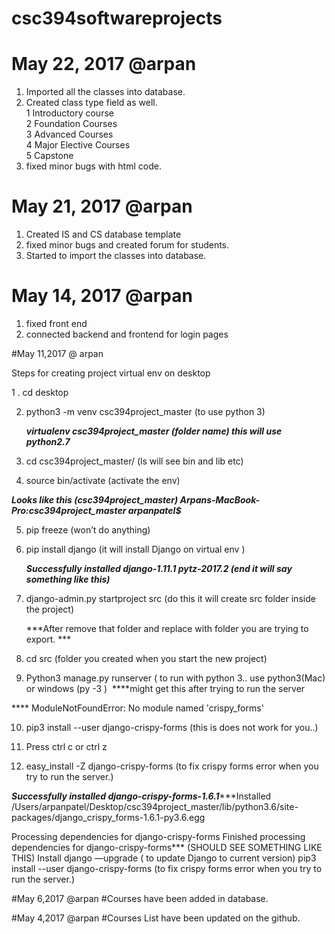# csc394softwareprojects


# May 22, 2017 @arpan
1. Imported all the classes into database.
2. Created class type field as well. 						
      1	Introductory course						
      2	Foundation Courses							
      3	Advanced Courses							
      4	Major Elective Courses							
      5	Capstone	
 3. fixed minor bugs with html code. 



# May 21, 2017 @arpan
1. Created IS and CS database template
2. fixed minor bugs and created forum for students. 
3. Started to import the classes into database. 


# May 14, 2017 @arpan
1. fixed front end
2. connected backend and frontend for login pages



#May 11,2017 @ arpan

Steps for creating project virtual env on desktop

1 . cd desktop

2.  python3 -m venv csc394project_master (to use python 3)

    ***virtualenv csc394project_master  (folder name) this will use python2.7***
    
3. cd csc394project_master/    (ls  will see bin and lib etc) 

4.  source bin/activate (activate the env)

   ***Looks like this (csc394project_master) Arpans-MacBook-Pro:csc394project_master arpanpatel$*** 

5. pip freeze (won’t do anything)

6. pip install django  (it will install Django on virtual env )

      ***Successfully installed django-1.11.1 pytz-2017.2 (end it will say something like this)***
      
7.  django-admin.py startproject src (do this it will create src folder inside the project) 

      ***After remove that folder and replace with folder you are trying to export. ***

8. cd src (folder you created when you start the new project) 

9. Python3 manage.py runserver ( to run with python 3.. use python3(Mac) or windows (py -3 )  ****might get this after trying to run the server

**** ModuleNotFoundError: No module named 'crispy_forms'

10. pip3 install --user django-crispy-forms (this is does not work for you..)

11. Press ctrl c or ctrl z

12. easy_install -Z django-crispy-forms (to fix crispy forms error when you try to run the server.)

***Successfully installed django-crispy-forms-1.6.1******Installed /Users/arpanpatel/Desktop/csc394project_master/lib/python3.6/site-packages/django_crispy_forms-1.6.1-py3.6.egg



Processing dependencies for django-crispy-forms
Finished processing dependencies for django-crispy-forms*** (SHOULD SEE SOMETHING LIKE THIS)
Install django —upgrade ( to update Django to current version)
pip3 install --user django-crispy-forms (to fix crispy forms error when you try to run the server.) 


#May 6,2017 @arpan 
#Courses have been added in database. 


#May 4,2017 @arpan
#Courses List have been updated on the github. 



